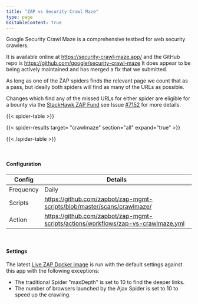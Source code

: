 ```yaml
---
title: "ZAP vs Security Crawl Maze"
type: page
EditableContent: true
---
```

Google Security Crawl Maze is a comprehensive testbed for web security crawlers. 

It is available online at https://security-crawl-maze.app/ and the GitHub repo is https://github.com/google/security-crawl-maze
It does appear to be being actively maintained and has merged a fix that we submitted. 

As long as one of the ZAP spiders finds the relevant page we count that as a pass, but ideally both spiders will find as many of the URLs as possible.

Changes which find any of the missed URLs for either spider are eligible for a bounty via the [StackHawk ZAP Fund](https://www.stackhawk.com/zap-fund/) 
see Issue [#7152](https://github.com/zaproxy/zaproxy/issues/7152) for more details.

{{< spider-table >}}

  {{< spider-results target= "crawlmaze" section="all" expand="true" >}}

{{< /spider-table >}}

&nbsp;  

#### Configuration

| Config | Details |
| --- | --- |
| Frequency | Daily |
| Scripts | https://github.com/zapbot/zap-mgmt-scripts/blob/master/scans/crawlmaze/ |
| Action | https://github.com/zapbot/zap-mgmt-scripts/actions/workflows/zap-vs-crawlmaze.yml | 

&nbsp;  

#### Settings

The latest [Live ZAP Docker image](https://hub.docker.com/r/owasp/zap2docker-live/) is run with the default settings against this app with the following exceptions:

* The traditional Spider "maxDepth" is set to 10 to find the deeper links.
* The number of browsers launched by the Ajax Spider is set to 10 to speed up the crawling.
